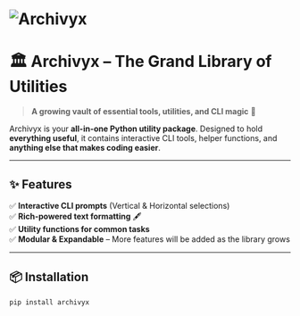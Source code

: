 # ![Archivyx](assets/archivyx.svg)
# 🏛️ Archivyx – The Grand Library of Utilities

> **A growing vault of essential tools, utilities, and CLI magic** 🔮  

Archivyx is your **all-in-one Python utility package**. Designed to hold **everything useful**, 
it contains interactive CLI tools, helper functions, and **anything else that makes coding easier**.

---

## ✨ Features  
✅ **Interactive CLI prompts** (Vertical & Horizontal selections)  
✅ **Rich-powered text formatting** 🖋️  
✅ **Utility functions for common tasks**  
✅ **Modular & Expandable** – More features will be added as the library grows  

---

## 📦 Installation
```sh
pip install archivyx
```